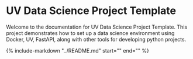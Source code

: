 # UV Data Science Project Template

Welcome to the documentation for UV Data Science Project Template. This project demonstrates how to set up a data science environment using Docker, UV, FastAPI, along with other tools for developing python projects.

<!-- Include the content of README.md -->
{%
    include-markdown "../README.md"
    start="<!--intro-start-->"
    end="<!--intro-end-->"
%}

